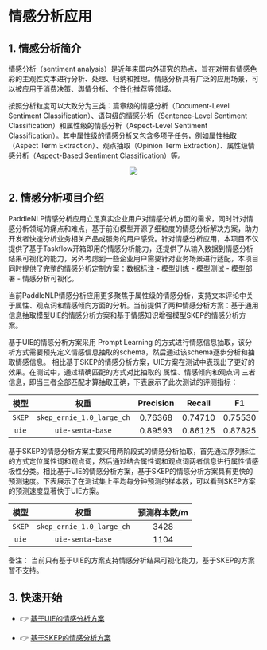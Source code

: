 # 情感分析应用

## **1. 情感分析简介**
情感分析（sentiment analysis）是近年来国内外研究的热点，旨在对带有情感色彩的主观性文本进行分析、处理、归纳和推理。情感分析具有广泛的应用场景，可以被应用于消费决策、舆情分析、个性化推荐等领域。

按照分析粒度可以大致分为三类：篇章级的情感分析（Document-Level Sentiment Classification）、语句级的情感分析（Sentence-Level Sentiment Classification）和属性级的情感分析（Aspect-Level Sentiment Classification）。其中属性级的情感分析又包含多项子任务，例如属性抽取（Aspect Term Extraction）、观点抽取（Opinion Term Extraction）、属性级情感分析（Aspect-Based Sentiment Classification）等。

<div align="center">
    <img src="https://user-images.githubusercontent.com/35913314/199965793-f0933baa-5b82-47da-9271-ba36642119f8.png" />
</div>



## **2. 情感分析项目介绍**

PaddleNLP情感分析应用立足真实企业用户对情感分析方面的需求，同时针对情感分析领域的痛点和难点，基于前沿模型开源了细粒度的情感分析解决方案，助力开发者快速分析业务相关产品或服务的用户感受。针对情感分析应用，本项目不仅提供了基于Taskflow开箱即用的情感分析能力，还提供了从输入数据到情感分析结果可视化的能力，另外考虑到一些企业用户需要针对业务场景进行适配，本项目同时提供了完整的情感分析定制方案：数据标注 - 模型训练 - 模型测试 - 模型部署 - 情感分析可视化。

当前PaddleNLP情感分析应用更多聚焦于属性级的情感分析，支持文本评论中关于属性、观点词和情感倾向方面的分析。当前提供了两种情感分析方案：基于通用信息抽取模型UIE的情感分析方案和基于情感知识增强模型SKEP的情感分析方案。

基于UIE的情感分析方案采用 Prompt Learning 的方式进行情感信息抽取，该分析方式需要预先定义情感信息抽取的schema，然后通过该schema逐步分析和抽取情感信息。 相比基于SKEP的情感分析方案，UIE方案在测试中表现出了更好的效果。在测试中，通过精确匹配的方式对比抽取的 属性、情感倾向和观点词 三者信息，即当三者全部匹配才算抽取正确，下表展示了此次测试的评测指标：

|  模型 | 权重 | Precision | Recall | F1 |
|  :---: | :--------: | :--------: | :--------: | :--------: |
| `SKEP` | `skep_ernie_1.0_large_ch` | 0.76368 | 0.74710 | 0.75530 |
| `uie` | `uie-senta-base` | 0.89593 | 0.86125 | 0.87825 |


基于SKEP的情感分析方案主要采用两阶段式的情感分析抽取，首先通过序列标注的方式定位属性词和观点词，然后通过结合属性词和观点词两者信息进行属性情感极性分类。相比基于UIE的情感分析方案，基于SKEP的情感分析方案具有更快的预测速度。下表展示了在测试集上平均每分钟预测的样本数，可以看到SKEP方案的预测速度显著快于UIE方案。

|  模型 | 权重 | 预测样本数/m |
|  :---: | :--------: | :--------: |
| `SKEP` | `skep_ernie_1.0_large_ch` | 3428 |
| `uie` | `uie-senta-base` | 1104 |

备注： 当前只有基于UIE的方案支持情感分析结果可视化能力，基于SKEP的方案暂不支持。

## **3. 快速开始**

- 👉 [基于UIE的情感分析方案](./unified_sentiment_extraction/README)

- 👉 [基于SKEP的情感分析方案](./ASO_analysis/README)
